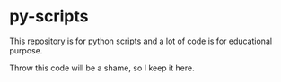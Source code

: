 # py-scripts

This repository is for python scripts and a lot of code is for educational purpose.

Throw this code will be a shame, so I keep it here.
